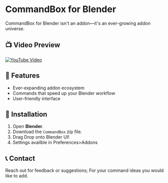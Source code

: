 # CommandBox for Blender

CommandBox for Blender isn't an addon—it's an ever-growing addon universe.

## 📺 Video Preview
[![YouTube Video](https://img.youtube.com/vi/j2pU3Xq8GsU/0.jpg)](https://www.youtube.com/watch?v=j2pU3Xq8GsU)

## 📌 Features
- Ever-expanding addon ecosystem
- Commands that speed up your Blender workflow
- User-friendly interface

## 🚀 Installation
1. Open **Blender**.
2. Download the `CommandBox` zip file.
3. Drag Drop onto Blender UI!
4. Settings availble in Preferences>Addons

## 📞 Contact
Reach out for feedback or suggestions; For your command ideas you would like to add.

